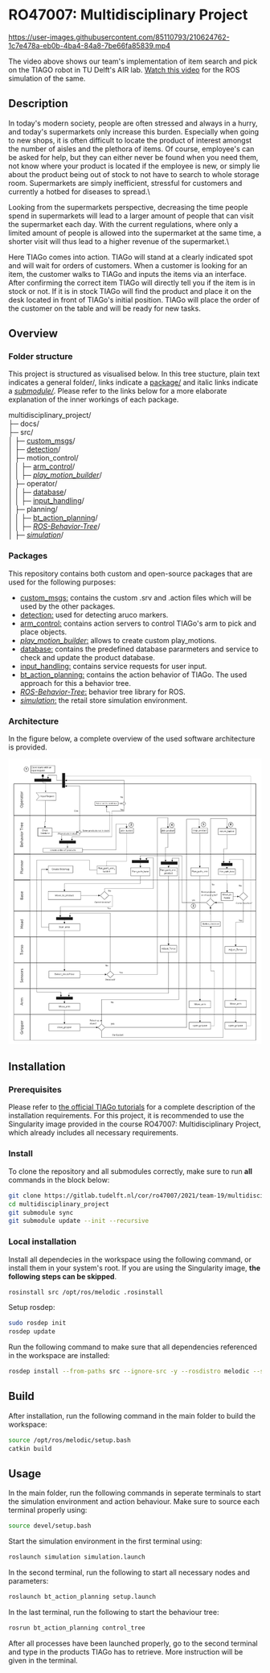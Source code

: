 ﻿# RO47007: Multidisciplinary Project



https://user-images.githubusercontent.com/85110793/210624762-1c7e478a-eb0b-4ba4-84a8-7be66fa85839.mp4



The video above shows our team's implementation of item search and pick on the TIAGO robot in TU Delft's AIR lab. 
[Watch this video](https://www.youtube.com/watch?v=xifuk3I1CPw) for the ROS simulation of the same.

## Description
In today's modern society, people are often stressed and always in a hurry, and today's supermarkets only increase this burden. 
Especially when going to new shops, it is often difficult to locate the product of interest amongst the number of aisles and the plethora of items. 
Of course, employee's can be asked for help, but they can either never be found when you need them, not know where your product
is located if the employee is new, or simply lie about the product being out of stock to not have to search to whole storage room. 
Supermarkets are simply inefficient, stressful for customers and currently a hotbed for diseases to spread.\
  
Looking from the supermarkets perspective, decreasing the time people spend in supermarkets will lead to a larger amount of people 
that can visit the supermarket each day. With the current regulations, where only a limited amount of people is allowed into the 
supermarket at the same time, a shorter visit will thus lead to a higher revenue of the supermarket.\

Here TIAGo comes into action. TIAGo will stand at a clearly indicated spot and will wait for orders 
of customers. When a customer is looking for an item, the customer walks to TIAGo and inputs the items via an interface. After confirming the 
correct item TIAGo will directly tell you if the item is in stock or not. If it is in stock TIAGo will find the product and place it on the desk 
located in front of TIAGo's initial position. TIAGo will place the order of the customer on the table and will be ready for new tasks.

## Overview

### Folder structure
This project is structured as visualised below. In this tree stucture, plain text indicates a general folder/, links indicate a [package/]() and italic links indicate a [*submodule/*](). Please refer to the links below for a more elaborate explanation of the inner workings of each package.

multidisciplinary_project/  
├─ docs/  
├─ src/  
│  ├─ [custom_msgs](src/custom_msgs/)/  
│  ├─ [detection](src/detection/)/  
│  ├─ motion_control/  
│  │  ├─ [arm_control](src/motion_control/arm_control/)/  
│  │  ├─ [*play_motion_builder*](https://github.com/pal-robotics/play_motion_builder)/  
│  ├─ operator/  
│  │  ├─ [database](src/operator/database/)/  
│  │  ├─ [input_handling](src/operator/input_handling/)/  
│  ├─ planning/  
│  │  ├─ [bt_action_planning](src/planning/bt_action_planning/)/  
│  │  ├─ [*ROS-Behavior-Tree*](https://github.com/miccol/ROS-Behavior-Tree)/  
│  ├─ [*simulation*](https://gitlab.tudelft.nl/cor/ro47007/2021/team-19/retail_store_simulation)/  

### Packages

This repository contains both custom and open-source packages that are used for the following purposes:

- [custom_msgs:](src/custom_msgs/) contains the custom .srv and .action files which will be used by the other packages.
- [detection:](src/detection/) used for detecting aruco markers.
- [arm_control:](src/motion_control/arm_control/) contains action servers to control TIAGo's arm to pick and place objects.
- [*play_motion_builder*:](https://github.com/pal-robotics/play_motion_builder) allows to create custom play_motions.
- [database:](src/database/) contains the predefined database pararmeters and service to check and update the product database.
- [input_handling:](src/operator/input_handling/) contains service requests for user input.
- [bt_action_planning:](src/planning/bt_action_planning/) contains the action behavior of TIAGo. The used approach for this a behavior tree.
- [*ROS-Behavior-Tree*:](https://github.com/miccol/ROS-Behavior-Tree) behavior tree library for ROS.
- [*simulation*:](https://gitlab.tudelft.nl/cor/ro47007/2021/team-19/retail_store_simulation) the retail store simulation environment.

### Architecture

In the figure below, a complete overview of the used software architecture is provided.

![functional_requirements](docs/functional_requirements.png)

## Installation

### Prerequisites

Please refer to [the official TIAGo tutorials]([http://wiki.ros.org/Robots/TIAGo/Tutorials/Installation/TiagoSimulation) for a complete description of the installation requirements. For this project, it is recommended to use the Singularity image provided in the course RO47007: Multidisciplinary Project, which already includes all necessary requirements.

### Install

To clone the repository and all submodules correctly, make sure to run **all** commands in the block below:

```bash
git clone https://gitlab.tudelft.nl/cor/ro47007/2021/team-19/multidisciplinary_project.git
cd multidisciplinary_project
git submodule sync
git submodule update --init --recursive
```

### Local installation

Install all dependecies in the workspace using the following command, or install them in your system's root. If you are using the Singularity image, **the following steps can be skipped**.

```bash
rosinstall src /opt/ros/melodic .rosinstall
```

Setup rosdep:

```bash
sudo rosdep init
rosdep update
```

Run the following command to make sure that all dependencies referenced in the workspace are installed:

```bash
rosdep install --from-paths src --ignore-src -y --rosdistro melodic --skip-keys="opencv2 opencv2-nonfree pal_laser_filters speed_limit_node sensor_to_cloud hokuyo_node libdw-dev python-graphitesend-pip python-statsd pal_filters pal_vo_server pal_usb_utils pal_pcl pal_pcl_points_throttle_and_filter pal_karto pal_local_joint_control camera_calibration_files pal_startup_msgs pal-orbbec-openni2 dummy_actuators_manager pal_local_planner gravity_compensation_controller current_limit_controller dynamic_footprint dynamixel_cpp tf_lookup opencv3"
```

## Build

After installation, run the following command in the main folder to build the workspace:

```bash
source /opt/ros/melodic/setup.bash
catkin build
```

## Usage

In the main folder, run the following commands in seperate terminals to start the simulation environment and action behaviour. Make sure to source each terminal properly using:

```bash
source devel/setup.bash
```

Start the simulation environment in the first terminal using:

```bash
roslaunch simulation simulation.launch 
```

In the second terminal, run the following to start all necessary nodes and parameters:

```bash
roslaunch bt_action_planning setup.launch
```

In the last terminal, run the following to start the behaviour tree:

```bash
rosrun bt_action_planning control_tree
```

After all processes have been launched properly, go to the second terminal and type in the products TIAGo has to retrieve. More instruction will be given in the terminal.
